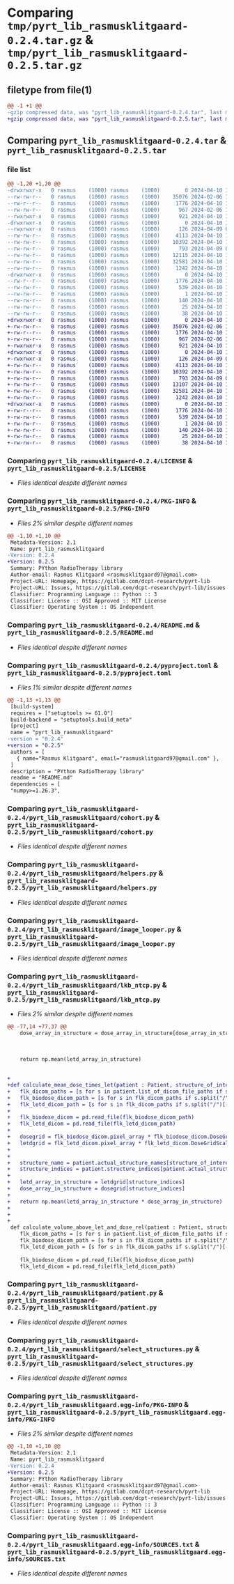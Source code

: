 # Comparing `tmp/pyrt_lib_rasmusklitgaard-0.2.4.tar.gz` & `tmp/pyrt_lib_rasmusklitgaard-0.2.5.tar.gz`

## filetype from file(1)

```diff
@@ -1 +1 @@
-gzip compressed data, was "pyrt_lib_rasmusklitgaard-0.2.4.tar", last modified: Wed Apr 10 12:39:04 2024, max compression
+gzip compressed data, was "pyrt_lib_rasmusklitgaard-0.2.5.tar", last modified: Wed Apr 10 12:43:26 2024, max compression
```

## Comparing `pyrt_lib_rasmusklitgaard-0.2.4.tar` & `pyrt_lib_rasmusklitgaard-0.2.5.tar`

### file list

```diff
@@ -1,20 +1,20 @@
-drwxrwxr-x   0 rasmus    (1000) rasmus    (1000)        0 2024-04-10 12:39:04.538967 pyrt_lib_rasmusklitgaard-0.2.4/
--rw-rw-r--   0 rasmus    (1000) rasmus    (1000)    35076 2024-02-06 14:03:05.000000 pyrt_lib_rasmusklitgaard-0.2.4/LICENSE
--rw-r--r--   0 rasmus    (1000) rasmus    (1000)     1776 2024-04-10 12:39:04.538967 pyrt_lib_rasmusklitgaard-0.2.4/PKG-INFO
--rw-rw-r--   0 rasmus    (1000) rasmus    (1000)      967 2024-02-06 14:03:05.000000 pyrt_lib_rasmusklitgaard-0.2.4/README.md
--rwxrwxr-x   0 rasmus    (1000) rasmus    (1000)      921 2024-04-10 12:38:58.000000 pyrt_lib_rasmusklitgaard-0.2.4/pyproject.toml
-drwxrwxr-x   0 rasmus    (1000) rasmus    (1000)        0 2024-04-10 12:39:04.538967 pyrt_lib_rasmusklitgaard-0.2.4/pyrt_lib_rasmusklitgaard/
--rwxrwxr-x   0 rasmus    (1000) rasmus    (1000)      126 2024-04-09 08:44:27.000000 pyrt_lib_rasmusklitgaard-0.2.4/pyrt_lib_rasmusklitgaard/__init__.py
--rw-rw-r--   0 rasmus    (1000) rasmus    (1000)     4113 2024-04-10 12:39:02.000000 pyrt_lib_rasmusklitgaard-0.2.4/pyrt_lib_rasmusklitgaard/cohort.py
--rw-rw-r--   0 rasmus    (1000) rasmus    (1000)    10392 2024-04-10 12:39:02.000000 pyrt_lib_rasmusklitgaard-0.2.4/pyrt_lib_rasmusklitgaard/helpers.py
--rw-rw-r--   0 rasmus    (1000) rasmus    (1000)      793 2024-04-09 08:44:14.000000 pyrt_lib_rasmusklitgaard-0.2.4/pyrt_lib_rasmusklitgaard/image_looper.py
--rw-rw-r--   0 rasmus    (1000) rasmus    (1000)    12115 2024-04-10 12:39:02.000000 pyrt_lib_rasmusklitgaard-0.2.4/pyrt_lib_rasmusklitgaard/lkb_ntcp.py
--rw-rw-r--   0 rasmus    (1000) rasmus    (1000)    32581 2024-04-10 12:39:02.000000 pyrt_lib_rasmusklitgaard-0.2.4/pyrt_lib_rasmusklitgaard/patient.py
--rw-rw-r--   0 rasmus    (1000) rasmus    (1000)     1242 2024-04-10 12:39:02.000000 pyrt_lib_rasmusklitgaard-0.2.4/pyrt_lib_rasmusklitgaard/select_structures.py
-drwxrwxr-x   0 rasmus    (1000) rasmus    (1000)        0 2024-04-10 12:39:04.538967 pyrt_lib_rasmusklitgaard-0.2.4/pyrt_lib_rasmusklitgaard.egg-info/
--rw-r--r--   0 rasmus    (1000) rasmus    (1000)     1776 2024-04-10 12:39:04.000000 pyrt_lib_rasmusklitgaard-0.2.4/pyrt_lib_rasmusklitgaard.egg-info/PKG-INFO
--rw-rw-r--   0 rasmus    (1000) rasmus    (1000)      539 2024-04-10 12:39:04.000000 pyrt_lib_rasmusklitgaard-0.2.4/pyrt_lib_rasmusklitgaard.egg-info/SOURCES.txt
--rw-rw-r--   0 rasmus    (1000) rasmus    (1000)        1 2024-04-10 12:39:04.000000 pyrt_lib_rasmusklitgaard-0.2.4/pyrt_lib_rasmusklitgaard.egg-info/dependency_links.txt
--rw-rw-r--   0 rasmus    (1000) rasmus    (1000)      140 2024-04-10 12:39:04.000000 pyrt_lib_rasmusklitgaard-0.2.4/pyrt_lib_rasmusklitgaard.egg-info/requires.txt
--rw-rw-r--   0 rasmus    (1000) rasmus    (1000)       25 2024-04-10 12:39:04.000000 pyrt_lib_rasmusklitgaard-0.2.4/pyrt_lib_rasmusklitgaard.egg-info/top_level.txt
--rw-rw-r--   0 rasmus    (1000) rasmus    (1000)       38 2024-04-10 12:39:04.538967 pyrt_lib_rasmusklitgaard-0.2.4/setup.cfg
+drwxrwxr-x   0 rasmus    (1000) rasmus    (1000)        0 2024-04-10 12:43:26.704283 pyrt_lib_rasmusklitgaard-0.2.5/
+-rw-rw-r--   0 rasmus    (1000) rasmus    (1000)    35076 2024-02-06 14:03:05.000000 pyrt_lib_rasmusklitgaard-0.2.5/LICENSE
+-rw-r--r--   0 rasmus    (1000) rasmus    (1000)     1776 2024-04-10 12:43:26.704283 pyrt_lib_rasmusklitgaard-0.2.5/PKG-INFO
+-rw-rw-r--   0 rasmus    (1000) rasmus    (1000)      967 2024-02-06 14:03:05.000000 pyrt_lib_rasmusklitgaard-0.2.5/README.md
+-rwxrwxr-x   0 rasmus    (1000) rasmus    (1000)      921 2024-04-10 12:43:21.000000 pyrt_lib_rasmusklitgaard-0.2.5/pyproject.toml
+drwxrwxr-x   0 rasmus    (1000) rasmus    (1000)        0 2024-04-10 12:43:26.704283 pyrt_lib_rasmusklitgaard-0.2.5/pyrt_lib_rasmusklitgaard/
+-rwxrwxr-x   0 rasmus    (1000) rasmus    (1000)      126 2024-04-09 08:44:27.000000 pyrt_lib_rasmusklitgaard-0.2.5/pyrt_lib_rasmusklitgaard/__init__.py
+-rw-rw-r--   0 rasmus    (1000) rasmus    (1000)     4113 2024-04-10 12:43:24.000000 pyrt_lib_rasmusklitgaard-0.2.5/pyrt_lib_rasmusklitgaard/cohort.py
+-rw-rw-r--   0 rasmus    (1000) rasmus    (1000)    10392 2024-04-10 12:43:24.000000 pyrt_lib_rasmusklitgaard-0.2.5/pyrt_lib_rasmusklitgaard/helpers.py
+-rw-rw-r--   0 rasmus    (1000) rasmus    (1000)      793 2024-04-09 08:44:14.000000 pyrt_lib_rasmusklitgaard-0.2.5/pyrt_lib_rasmusklitgaard/image_looper.py
+-rw-rw-r--   0 rasmus    (1000) rasmus    (1000)    13107 2024-04-10 12:43:24.000000 pyrt_lib_rasmusklitgaard-0.2.5/pyrt_lib_rasmusklitgaard/lkb_ntcp.py
+-rw-rw-r--   0 rasmus    (1000) rasmus    (1000)    32581 2024-04-10 12:43:24.000000 pyrt_lib_rasmusklitgaard-0.2.5/pyrt_lib_rasmusklitgaard/patient.py
+-rw-rw-r--   0 rasmus    (1000) rasmus    (1000)     1242 2024-04-10 12:43:24.000000 pyrt_lib_rasmusklitgaard-0.2.5/pyrt_lib_rasmusklitgaard/select_structures.py
+drwxrwxr-x   0 rasmus    (1000) rasmus    (1000)        0 2024-04-10 12:43:26.704283 pyrt_lib_rasmusklitgaard-0.2.5/pyrt_lib_rasmusklitgaard.egg-info/
+-rw-r--r--   0 rasmus    (1000) rasmus    (1000)     1776 2024-04-10 12:43:26.000000 pyrt_lib_rasmusklitgaard-0.2.5/pyrt_lib_rasmusklitgaard.egg-info/PKG-INFO
+-rw-rw-r--   0 rasmus    (1000) rasmus    (1000)      539 2024-04-10 12:43:26.000000 pyrt_lib_rasmusklitgaard-0.2.5/pyrt_lib_rasmusklitgaard.egg-info/SOURCES.txt
+-rw-rw-r--   0 rasmus    (1000) rasmus    (1000)        1 2024-04-10 12:43:26.000000 pyrt_lib_rasmusklitgaard-0.2.5/pyrt_lib_rasmusklitgaard.egg-info/dependency_links.txt
+-rw-rw-r--   0 rasmus    (1000) rasmus    (1000)      140 2024-04-10 12:43:26.000000 pyrt_lib_rasmusklitgaard-0.2.5/pyrt_lib_rasmusklitgaard.egg-info/requires.txt
+-rw-rw-r--   0 rasmus    (1000) rasmus    (1000)       25 2024-04-10 12:43:26.000000 pyrt_lib_rasmusklitgaard-0.2.5/pyrt_lib_rasmusklitgaard.egg-info/top_level.txt
+-rw-rw-r--   0 rasmus    (1000) rasmus    (1000)       38 2024-04-10 12:43:26.704283 pyrt_lib_rasmusklitgaard-0.2.5/setup.cfg
```

### Comparing `pyrt_lib_rasmusklitgaard-0.2.4/LICENSE` & `pyrt_lib_rasmusklitgaard-0.2.5/LICENSE`

 * *Files identical despite different names*

### Comparing `pyrt_lib_rasmusklitgaard-0.2.4/PKG-INFO` & `pyrt_lib_rasmusklitgaard-0.2.5/PKG-INFO`

 * *Files 2% similar despite different names*

```diff
@@ -1,10 +1,10 @@
 Metadata-Version: 2.1
 Name: pyrt_lib_rasmusklitgaard
-Version: 0.2.4
+Version: 0.2.5
 Summary: PYthon RadioTherapy library
 Author-email: Rasmus Klitgaard <rasmusklitgaard97@gmail.com>
 Project-URL: Homepage, https://gitlab.com/dcpt-research/pyrt-lib
 Project-URL: Issues, https://gitlab.com/dcpt-research/pyrt-lib/issues
 Classifier: Programming Language :: Python :: 3
 Classifier: License :: OSI Approved :: MIT License
 Classifier: Operating System :: OS Independent
```

### Comparing `pyrt_lib_rasmusklitgaard-0.2.4/README.md` & `pyrt_lib_rasmusklitgaard-0.2.5/README.md`

 * *Files identical despite different names*

### Comparing `pyrt_lib_rasmusklitgaard-0.2.4/pyproject.toml` & `pyrt_lib_rasmusklitgaard-0.2.5/pyproject.toml`

 * *Files 1% similar despite different names*

```diff
@@ -1,13 +1,13 @@
 [build-system]
 requires = ["setuptools >= 61.0"]
 build-backend = "setuptools.build_meta"
 [project]
 name = "pyrt_lib_rasmusklitgaard"
-version = "0.2.4"
+version = "0.2.5"
 authors = [
   { name="Rasmus Klitgaard", email="rasmusklitgaard97@gmail.com" },
 ]
 description = "PYthon RadioTherapy library"
 readme = "README.md"
 dependencies = [
 "numpy>=1.26.3",
```

### Comparing `pyrt_lib_rasmusklitgaard-0.2.4/pyrt_lib_rasmusklitgaard/cohort.py` & `pyrt_lib_rasmusklitgaard-0.2.5/pyrt_lib_rasmusklitgaard/cohort.py`

 * *Files identical despite different names*

### Comparing `pyrt_lib_rasmusklitgaard-0.2.4/pyrt_lib_rasmusklitgaard/helpers.py` & `pyrt_lib_rasmusklitgaard-0.2.5/pyrt_lib_rasmusklitgaard/helpers.py`

 * *Files identical despite different names*

### Comparing `pyrt_lib_rasmusklitgaard-0.2.4/pyrt_lib_rasmusklitgaard/image_looper.py` & `pyrt_lib_rasmusklitgaard-0.2.5/pyrt_lib_rasmusklitgaard/image_looper.py`

 * *Files identical despite different names*

### Comparing `pyrt_lib_rasmusklitgaard-0.2.4/pyrt_lib_rasmusklitgaard/lkb_ntcp.py` & `pyrt_lib_rasmusklitgaard-0.2.5/pyrt_lib_rasmusklitgaard/lkb_ntcp.py`

 * *Files 2% similar despite different names*

```diff
@@ -77,14 +77,37 @@
 	dose_array_in_structure = dose_array_in_structure[dose_array_in_structure>dose_threshold]
 	
 
 
 	return np.mean(letd_array_in_structure)
 
 
+
+def calculate_mean_dose_times_let(patient : Patient, structure_of_interest) -> float:
+	flk_dicom_paths = [s for s in patient.list_of_dicom_file_paths if s.split("/")[-1][:3] == "FLK"]
+	flk_biodose_dicom_path = [s for s in flk_dicom_paths if s.split("/")[-1][:12] == "FLK_Bio-dose"][0]
+	flk_letd_dicom_path = [s for s in flk_dicom_paths if s.split("/")[-1][:8] == "FLK_LETd"][0]
+
+	flk_biodose_dicom = pd.read_file(flk_biodose_dicom_path)
+	flk_letd_dicom = pd.read_file(flk_letd_dicom_path)
+
+	dosegrid = flk_biodose_dicom.pixel_array * flk_biodose_dicom.DoseGridScaling
+	letdgrid = flk_letd_dicom.pixel_array * flk_letd_dicom.DoseGridScaling
+
+
+	structure_name = patient.actual_structure_names[structure_of_interest]
+	structure_indices = patient.structure_indices[patient.actual_structure_names[structure_name]]
+
+	letd_array_in_structure = letdgrid[structure_indices]
+	dose_array_in_structure = dosegrid[structure_indices]
+
+	return np.mean(letd_array_in_structure * dose_array_in_structure)
+
+
+
 def calculate_volume_above_let_and_dose_rel(patient : Patient, structure_of_interest, dose_threshold, let_threshold) -> float:
 	flk_dicom_paths = [s for s in patient.list_of_dicom_file_paths if s.split("/")[-1][:3] == "FLK"]
 	flk_biodose_dicom_path = [s for s in flk_dicom_paths if s.split("/")[-1][:12] == "FLK_Bio-dose"][0]
 	flk_letd_dicom_path = [s for s in flk_dicom_paths if s.split("/")[-1][:8] == "FLK_LETd"][0]
 
 	flk_biodose_dicom = pd.read_file(flk_biodose_dicom_path)
 	flk_letd_dicom = pd.read_file(flk_letd_dicom_path)
```

### Comparing `pyrt_lib_rasmusklitgaard-0.2.4/pyrt_lib_rasmusklitgaard/patient.py` & `pyrt_lib_rasmusklitgaard-0.2.5/pyrt_lib_rasmusklitgaard/patient.py`

 * *Files identical despite different names*

### Comparing `pyrt_lib_rasmusklitgaard-0.2.4/pyrt_lib_rasmusklitgaard/select_structures.py` & `pyrt_lib_rasmusklitgaard-0.2.5/pyrt_lib_rasmusklitgaard/select_structures.py`

 * *Files identical despite different names*

### Comparing `pyrt_lib_rasmusklitgaard-0.2.4/pyrt_lib_rasmusklitgaard.egg-info/PKG-INFO` & `pyrt_lib_rasmusklitgaard-0.2.5/pyrt_lib_rasmusklitgaard.egg-info/PKG-INFO`

 * *Files 2% similar despite different names*

```diff
@@ -1,10 +1,10 @@
 Metadata-Version: 2.1
 Name: pyrt_lib_rasmusklitgaard
-Version: 0.2.4
+Version: 0.2.5
 Summary: PYthon RadioTherapy library
 Author-email: Rasmus Klitgaard <rasmusklitgaard97@gmail.com>
 Project-URL: Homepage, https://gitlab.com/dcpt-research/pyrt-lib
 Project-URL: Issues, https://gitlab.com/dcpt-research/pyrt-lib/issues
 Classifier: Programming Language :: Python :: 3
 Classifier: License :: OSI Approved :: MIT License
 Classifier: Operating System :: OS Independent
```

### Comparing `pyrt_lib_rasmusklitgaard-0.2.4/pyrt_lib_rasmusklitgaard.egg-info/SOURCES.txt` & `pyrt_lib_rasmusklitgaard-0.2.5/pyrt_lib_rasmusklitgaard.egg-info/SOURCES.txt`

 * *Files identical despite different names*

